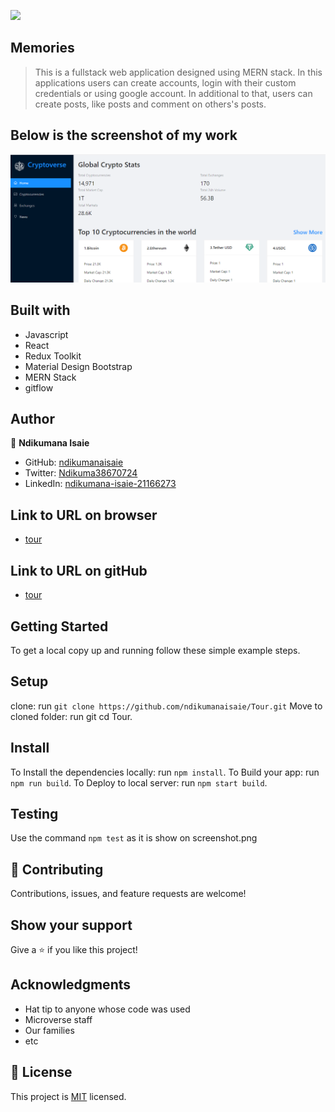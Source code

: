 ![](https://img.shields.io/badge/Microverse-blueviolet)

## Memories

> This is a fullstack web application designed using MERN stack. In this applications users can create accounts, login with their custom credentials or using google account. In additional to that, users can create posts, like posts and comment on others's posts. 
## Below is the screenshot of my work
![tour](https://github.com/ndikumanaisaie/cryptoproject/blob/develop/src/images/shot_1.png)

## Built with
- Javascript
- React
- Redux Toolkit
- Material Design Bootstrap
- MERN Stack
- gitflow


## Author

👤 **Ndikumana Isaie**

- GitHub: [ndikumanaisaie](https://github.com/ndikumanaisaie)
- Twitter: [Ndikuma38670724](https://twitter.com/Ndikuma38670724)
- LinkedIn: [ndikumana-isaie-21166273](https://www.linkedin.com/in/ndikumana-isaie-21166273/)

## Link to URL on browser
- [tour](https://toursapplication.herokuapp.com/)

## Link to URL on gitHub
- [tour](https://github.com/ndikumanaisaie/Tour.git)

## Getting Started

To get a local copy up and running follow these simple example steps.

## Setup
clone: run `git clone https://github.com/ndikumanaisaie/Tour.git`
Move to cloned folder: run git cd Tour.

## Install

To Install the dependencies locally: run `npm install`.
To Build your app: run `npm run build`.
To Deploy to local server: run `npm start build`.

## Testing

Use the command `npm test` as it is show on screenshot.png

## 🤝 Contributing

Contributions, issues, and feature requests are welcome!

## Show your support

Give a ⭐️ if you like this project!

## Acknowledgments

- Hat tip to anyone whose code was used
- Microverse staff
- Our families
- etc

## 📝 License

This project is [MIT](./MIT.md) licensed.
